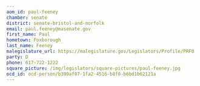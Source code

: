 ```yaml
---
aom_id: paul-feeney
chamber: senate
district: senate-bristol-and-norfolk
email: paul.feeney@masenate.gov
first_name: Paul
hometown: Foxborough
last_name: Feeney
malegislature_url: https://malegislature.gov/Legislators/Profile/PRF0
party: D
phone: 617-722-1222
square_picture: /img/legislators/square-pictures/paul-feeney.jpg
ocd_id: ocd-person/b390af07-1fa2-4516-b8f0-b6bd1b62121a
---
```

